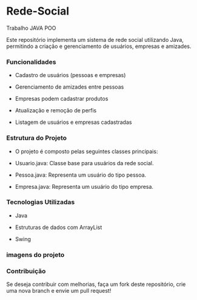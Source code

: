 # Rede-Social
Trabalho JAVA POO

Este repositório implementa um sistema de rede social utilizando Java, permitindo a criação e gerenciamento de usuários, empresas e amizades.

### Funcionalidades

- Cadastro de usuários (pessoas e empresas)

- Gerenciamento de amizades entre pessoas

- Empresas podem cadastrar produtos

- Atualização e remoção de perfis

- Listagem de usuários e empresas cadastradas

### Estrutura do Projeto

- O projeto é composto pelas seguintes classes principais:

- Usuario.java: Classe base para usuários da rede social.

- Pessoa.java: Representa um usuário do tipo pessoa.

- Empresa.java: Representa um usuário do tipo empresa.

### Tecnologias Utilizadas

- Java

- Estruturas de dados com ArrayList

- Swing

### imagens do projeto


### Contribuição

Se deseja contribuir com melhorias, faça um fork deste repositório, crie uma nova branch e envie um pull request!
